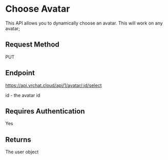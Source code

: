 # Choose Avatar

This API allows you to dynamically choose an avatar. This will work on any avatar;

## Request Method 
PUT

## Endpoint
https://api.vrchat.cloud/api/1/avatar/:id/select

id - the avatar id

## Requires Authentication
Yes

## Returns 
The user object